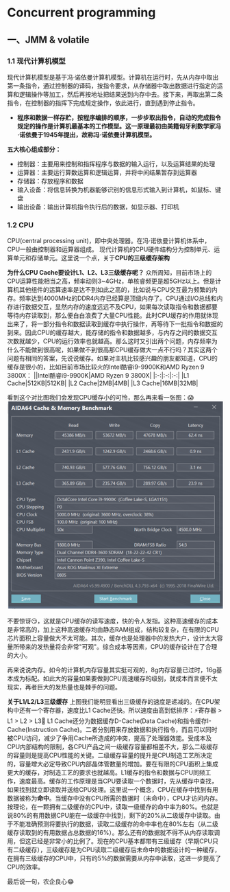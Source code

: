 # Concurrent programming
## 一、JMM & volatile
### 1.1 现代计算机模型
现代计算机模型是基于冯·诺依曼计算机模型。计算机在运行时，先从内存中取出第一条指令，通过控制器的译码，按指令要求，从存储器中取出数据进行指定的运算和逻辑操作等加工，然后再按地址把结果送到内存中去。接下来，再取出第二条指令，在控制器的指挥下完成规定操作，依此进行，直到遇到停止指令。
- **程序和数据一样存贮，按程序编排的顺序，一步步取出指令，自动的完成指令规定的操作是计算机最基本的工作模型。这一原理最初由美籍匈牙利数学家冯·诺依曼于1945年提出，故称冯·诺依曼计算机模型。**

**五大核心组成部分：**
- 控制器：主要用来控制和指挥程序与数据的输入运行，以及运算结果的处理
- 运算器：主要运行算数运算和逻辑运算，并将中间结果暂存到运算器
- 存储器：存放程序和数据
- 输入设备：将信息转换为机器能够识别的信息形式输入到计算机，如鼠标、键盘
- 输出设备：输出计算机指令执行后的数据，如显示器、打印机

### 1.2 CPU
CPU(central processing unit)，即中央处理器。在冯·诺依曼计算机体系中，CPU一般由控制器和运算器组成。
现代计算机的CPU硬件结构分为控制单元、运算单元和存储单元。这里说一个点，关于**CPU的三级缓存架构**

**为什么CPU Cache要设计L1、L2、L3三级缓存呢？**
众所周知，目前市场上的CPU运算性能相当之高，频率动则3~4GHz，单核睿频更是超5GHz以上。但是计算机其他组件的运算速率是达不到如此之高的，比如说与CPU交互最为频繁的内存。频率达到4000MHz的DDR4内存已经算是顶级内存了。CPU通过I/O总线和内存进行数据交互，显然内存的速度远远不及CPU，如果每次读取指令和数据都要等待内存读取到，那么便白白浪费了大量CPU性能。此时CPU缓存的作用就体现出来了，将一部分指令和数据读取到缓存中执行操作，再等待下一批指令和数据的到来。因此CPU的缓存越大，能存储的指令和数据越多，与内存之间的数据交互次数就越少，CPU的运行效率也就越高。那么这时又引出两个问题，内存频率为什么不能做到很高呢，如果做不到很高那CPU缓存做大一点不行吗？其实这两个问题有相同的答案，先说说缓存。如果对主机比较感兴趣的朋友都知道，CPU的缓存是很小的，比如目前市场比较火的Intel酷睿i9-9900K和AMD Ryzen 9 3800X：
||Intel酷睿i9-9900K|AMD Ryzen 9 3800X|
|:-:|:-:|:-:|
|L1 Cache|512KB|512KB|
|L2 Cache|2MB|4MB|
|L3 Cache|16MB|32MB|

看到这个对比图我们会发现CPU缓存小的可怜，那么再来看一张图：:scream:
![AIDA](.picture/AIDA64-Benchmark.png)

不要惊讶:smirk:，这就是CPU缓存的读写速度，快的令人发指。这种高速缓存的成本是非常高的，加上这种高速缓存均由静态RAM组成，结构较复杂，在有限的CPU芯片面积上容量做大不太可能。其次，缓存也是处理器中的发热大户，设计太大容量所带来的发热量将会非常"可观"。综合成本等因素，CPU的缓存设计在了合理的大小。

再来说说内存。如今的计算机内存容量其实挺可观的，8g内存容量已过时，16g基本成为标配。如此大的容量如果要做到CPU高速缓存的级别，就成本而言便不太现实，再者巨大的发热量也是棘手的问题。

**关于L1/L2/L3三级缓存**
上图我们能明显看出三级缓存的速度是递减的。在CPU架构中还有一个寄存器，速度比L1 Cache还快。所以速度由高到低排序：:zap:寄存器 > L1 > L2 > L3:turtle:
L1 Cache还分为数据缓存D-Cache(Data Cache)和指令缓存I-Cache(Instruction Cache)。二者分别用来存放数据和执行指令，而且可以同时被CPU访问，减少了争用Cache所造成的冲突，提高了处理器效能。受成本及CPU内部结构的限制，各CPU产品之间一级缓存容量都相差不大，那么二级缓存的容量则是提高CPU性能的关键。二级缓存容量的提升是CPU制造工艺所决定的，容量增大必定导致CPU内部晶体管数量的增加。要在有限的CPU面积上集成更大的缓存，对制造工艺的要求也就越高。L1缓存的指令和数据与CPU同频工作，速度最高。缓存的工作原理是当CPU要读取一个数据时，先从缓存中查找，如果找到就立即读取并送给CPU处理。这里说一个概念，CPU在缓存中找到有用数据被称为**命中**。当缓存中没有CPU所需的数据时（未命中），CPU才访问内存。按理论，在一颗拥有二级缓存的CPU中，读取一级缓存的命中率为80%。也就是说80%的有用数据CPU能在一级缓存中找到，剩下的20%从二级缓存中读取。由于不能准确预测将要执行的数据，读取二级缓存的命中率也在80%左右（从二级缓存读取到的有用数据占总数据的16%）。那么还有的数据就不得不从内存读取调用，但这已经是非常小的比例了。现在的CPU基本都带有三级缓存（早期CPU只有二级缓存），三级缓存是为CPU读取二级缓存后未命中的数据设计的一种缓存，在拥有三级缓存的CPU中，只有约5%的数据需要从内存中读取，这进一步提高了CPU的效率。

最后说一句，农企良心:joy:


